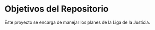 # Objetivos del Repositorio

Este proyecto se encarga de manejar los planes de la Liga de la Justicia. 

